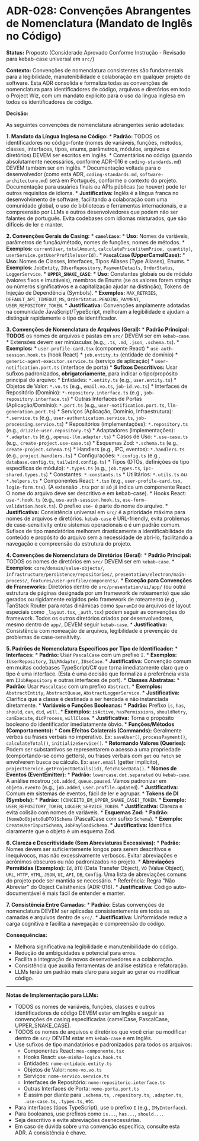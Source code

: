 # ADR-028: Convenções Abrangentes de Nomenclatura (Mandato de Inglês no Código)

**Status:** Proposto (Considerado Aprovado Conforme Instrução - Revisado para kebab-case universal em `src/`)

**Contexto:**
Convenções de nomenclatura consistentes são fundamentais para a legibilidade, manutenibilidade e colaboração em qualquer projeto de software. Esta ADR consolida e formaliza todas as convenções de nomenclatura para identificadores de código, arquivos e diretórios em todo o Project Wiz, com um mandato explícito para o uso da língua inglesa em todos os identificadores de código.

**Decisão:**

As seguintes convenções de nomenclatura abrangentes serão adotadas:

**1. Mandato da Língua Inglesa no Código:**
    *   **Padrão:** TODOS os identificadores no código-fonte (nomes de variáveis, funções, métodos, classes, interfaces, tipos, enums, parâmetros, módulos, arquivos e diretórios) DEVEM ser escritos em Inglês.
    *   Comentários no código (quando absolutamente necessários, conforme ADR-016 e `coding-standards.md`) DEVEM também ser em Inglês.
    *   Documentação voltada para o desenvolvedor (como esta ADR, `coding-standards.md`, `software-architecture.md`) será em Português, conforme o contexto do projeto. Documentação para usuários finais ou APIs públicas (se houver) pode ter outros requisitos de idioma.
    *   **Justificativa:** Inglês é a língua franca no desenvolvimento de software, facilitando a colaboração com uma comunidade global, o uso de bibliotecas e ferramentas internacionais, e a compreensão por LLMs e outros desenvolvedores que podem não ser falantes de português. Evita codebases com idiomas misturados, que são difíceis de ler e manter.

**2. Convenções Gerais de Casing:**
    *   **`camelCase`:**
        *   **Uso:** Nomes de variáveis, parâmetros de função/método, nomes de funções, nomes de métodos.
        *   **Exemplos:** `currentUser`, `totalAmount`, `calculatePrice(itemPrice, quantity)`, `userService.getUserProfile(userId)`.
    *   **`PascalCase` (UpperCamelCase):**
        *   **Uso:** Nomes de Classes, Interfaces, Tipos Aliases (Type Aliases), Enums.
        *   **Exemplos:** `JobEntity`, `IUserRepository`, `PaymentDetails`, `OrderStatus`, `LoggerService`.
    *   **`UPPER_SNAKE_CASE`:**
        *   **Uso:** Constantes globais ou de módulo (valores fixos e imutáveis), membros de Enums (se os valores forem strings ou números significativos e a capitalização ajudar na distinção), Tokens de Injeção de Dependência (Symbols).
        *   **Exemplos:** `MAX_RETRIES`, `DEFAULT_API_TIMEOUT_MS`, `OrderStatus.PENDING_PAYMENT`, `USER_REPOSITORY_TOKEN`.
    *   **Justificativa:** Convenções amplamente adotadas na comunidade JavaScript/TypeScript, melhoram a legibilidade e ajudam a distinguir rapidamente o tipo de identificador.

**3. Convenções de Nomenclatura de Arquivos (Geral):**
    *   **Padrão Principal:** **TODOS** os nomes de arquivos e pastas em `src/` DEVEM ser em `kebab-case`.
        *   Extensões devem ser minúsculas (e.g., `.ts`, `.md`, `.json`, `.schema.ts`).
        *   **Exemplos:**
            *   `user-profile-card.tsx` (componente React)
            *   `use-auth-session.hook.ts` (hook React)
            *   `job.entity.ts` (entidade de domínio)
            *   `generic-agent-executor.service.ts` (serviço de aplicação)
            *   `user-notification.port.ts` (interface de porta)
    *   **Sufixos Descritivos:** Usar sufixos padronizados, **obrigatoriamente**, para indicar o tipo/propósito principal do arquivo:
        *   Entidades: `*.entity.ts` (e.g., `user.entity.ts`)
        *   Objetos de Valor: `*.vo.ts` (e.g., `email.vo.ts`, `job-id.vo.ts`)
        *   Interfaces de Repositório (Domínio): `*-repository.interface.ts` (e.g., `job-repository.interface.ts`)
        *   Outras Interfaces de Portas (Aplicação/Domínio): `*.port.ts` (e.g., `user-notification.port.ts`, `llm-generation.port.ts`)
        *   Serviços (Aplicação, Domínio, Infraestrutura): `*.service.ts` (e.g., `user-authentication.service.ts`, `job-processing.service.ts`)
        *   Repositórios (implementações): `*.repository.ts` (e.g., `drizzle-user.repository.ts`)
        *   Adaptadores (implementações): `*.adapter.ts` (e.g., `openai-llm.adapter.ts`)
        *   Casos de Uso: `*.use-case.ts` (e.g., `create-project.use-case.ts`)
        *   Esquemas Zod: `*.schema.ts` (e.g., `create-project.schema.ts`)
        *   Handlers (e.g., IPC, eventos): `*.handlers.ts` (e.g., `project.handlers.ts`)
        *   Configurações: `*.config.ts` (e.g., `database.config.ts`, `tailwind.config.ts`)
        *   Tipos (DTOs, definições de tipo específicas de módulo): `*.types.ts` (e.g., `job.types.ts`, `ipc-shared.types.ts`)
        *   Constantes: `*.constants.ts`
        *   Utilitários: `*.utils.ts` ou `*.helpers.ts`
        *   Componentes React: `*.tsx` (e.g., `user-profile-card.tsx`, `login-form.tsx`). (A extensão `.tsx` por si só já indica um componente React. O nome do arquivo deve ser descritivo e em kebab-case).
        *   Hooks React: `use-*.hook.ts` (e.g., `use-auth-session.hook.ts`, `use-form-validation.hook.ts`). O prefixo `use-` é parte do nome do arquivo.
    *   **Justificativa:** Consistência universal em `src/` é a prioridade máxima para nomes de arquivos e diretórios. `kebab-case` é URL-friendly, evita problemas de case-sensitivity entre sistemas operacionais e é um padrão comum. Sufixos de tipo mandatórios melhoram drasticamente a identificabilidade do conteúdo e propósito do arquivo sem a necessidade de abri-lo, facilitando a navegação e compreensão da estrutura do projeto.

**4. Convenções de Nomenclatura de Diretórios (Geral):**
    *   **Padrão Principal:** TODOS os nomes de diretórios em `src/` DEVEM ser em `kebab-case`.
    *   **Exemplos:** `core/domain/value-objects/`, `infrastructure/persistence/repositories/`, `presentation/electron/main-process/`, `features/user-profile/components/`.
    *   **Exceção para Convenções de Frameworks:** Diretórios dentro de `src/presentation/ui/app/` (ou outra estrutura de páginas designada por um framework de roteamento) que são gerados ou rigidamente exigidos pelo framework de roteamento (e.g., TanStack Router para rotas dinâmicas como `$paramId` ou arquivos de layout especiais como `_layout.tsx`, `_auth.tsx`) podem seguir as convenções do framework. Todos os outros diretórios criados por desenvolvedores, mesmo dentro de `app/`, DEVEM seguir `kebab-case`.
    *   **Justificativa:** Consistência com nomeação de arquivos, legibilidade e prevenção de problemas de case-sensitivity.

**5. Padrões de Nomenclatura Específicos por Tipo de Identificador:**
    *   **Interfaces:**
        *   **Padrão:** Usar `PascalCase` com um prefixo `I`.
        *   **Exemplos:** `IUserRepository`, `ILLMAdapter`, `IUseCase`.
        *   **Justificativa:** Convenção comum em muitas codebases TypeScript/C# que torna imediatamente claro que o tipo é uma interface. (Esta é uma decisão que formaliza a preferência vista em `IJobRepository` e outras interfaces de port).
    *   **Classes Abstratas:**
        *   **Padrão:** Usar `PascalCase` com um prefixo `Abstract`.
        *   **Exemplos:** `AbstractEntity`, `AbstractQueue`, `AbstractLoggerService`.
        *   **Justificativa:** Clarifica que a classe é destinada a ser herdada e não instanciada diretamente.
    *   **Variáveis e Funções Booleanas:**
        *   **Padrão:** Prefixo `is`, `has`, `should`, `can`, `did`, `will`.
        *   **Exemplos:** `isActive`, `hasPermissions`, `shouldRetry`, `canExecute`, `didProcess`, `willClose`.
        *   **Justificativa:** Torna o propósito booleano do identificador imediatamente óbvio.
    *   **Funções/Métodos (Comportamento):**
        *   **Com Efeitos Colaterais (Commands):** Geralmente verbos ou frases verbais no imperativo. Ex: `saveUser()`, `processPayment()`, `calculateTotal()`, `initializeService()`.
        *   **Retornando Valores (Queries):** Podem ser substantivos se representarem o acesso a uma propriedade (comportando-se como getters), ou frases verbais com `get` ou `fetch` se envolverem busca ou cálculo. Ex: `user.email` (getter implícito), `projectService.getProjectDetails(id)`, `fetchUserData()`.
    *   **Nomes de Eventos (EventEmitter):**
        *   **Padrão:** `lowercase.dot.separated` ou `kebab-case`. A análise mostrou `job.added`, `queue.paused`. Vamos padronizar em `objeto.evento` (e.g., `job.added`, `user.profile.updated`).
        *   **Justificativa:** Comum em sistemas de eventos, fácil de ler e agrupar.
    *   **Tokens de DI (Symbols):**
        *   **Padrão:** `[CONCEITO_EM_UPPER_SNAKE_CASE]_TOKEN`.
        *   **Exemplo:** `USER_REPOSITORY_TOKEN`, `LOGGER_SERVICE_TOKEN`.
        *   **Justificativa:** Clareza e evita colisão com nomes de variáveis.
    *   **Esquemas Zod:**
        *   **Padrão:** `[NomeDoObjetoOuDTO]Schema` (PascalCase com sufixo `Schema`).
        *   **Exemplo:** `CreateUserInputSchema`, `JobPayloadSchema`.
        *   **Justificativa:** Identifica claramente que o objeto é um esquema Zod.

**6. Clareza e Descritividade (Sem Abreviaturas Excessivas):**
    *   **Padrão:** Nomes devem ser suficientemente longos para serem descritivos e inequívocos, mas não excessivamente verbosos. Evitar abreviações e acrônimos obscuros ou não padronizados no projeto.
    *   **Abreviações Permitidas (Exemplos):** `Id`, `DTO` (Data Transfer Object), `VO` (Value Object), `URL`, `HTTP`, `HTML`, `JSON`, `UI`, `API`, `DB`, `Config`. Uma lista de abreviações comuns do projeto pode ser mantida se necessário.
    *   Referência: Regra "Não Abreviar" do Object Calisthenics (ADR-016).
    *   **Justificativa:** Código auto-documentável é mais fácil de entender e manter.

**7. Consistência Entre Camadas:**
    *   **Padrão:** Estas convenções de nomenclatura DEVEM ser aplicadas consistentemente em todas as camadas e arquivos dentro de `src/`.
    *   **Justificativa:** Uniformidade reduz a carga cognitiva e facilita a navegação e compreensão do código.

**Consequências:**
*   Melhora significativa na legibilidade e manutenibilidade do código.
*   Redução de ambiguidades e potencial para erros.
*   Facilita a integração de novos desenvolvedores e a colaboração.
*   Consistência que auxilia ferramentas de análise estática e refatoração.
*   LLMs terão um padrão mais claro para seguir ao gerar ou modificar código.

---
**Notas de Implementação para LLMs:**
*   TODOS os nomes de variáveis, funções, classes e outros identificadores de código DEVEM estar em Inglês e seguir as convenções de casing especificadas (camelCase, PascalCase, UPPER_SNAKE_CASE).
*   TODOS os nomes de arquivos e diretórios que você criar ou modificar dentro de `src/` DEVEM estar em `kebab-case` e em Inglês.
*   Use sufixos de tipo mandatórios e padronizados para todos os arquivos:
    *   Componentes React: `meu-componente.tsx`
    *   Hooks React: `use-minha-logica.hook.ts`
    *   Entidades: `nome-entidade.entity.ts`
    *   Objetos de Valor: `nome-vo.vo.ts`
    *   Serviços: `nome-servico.service.ts`
    *   Interfaces de Repositório: `nome-repositorio.interface.ts`
    *   Outras Interfaces de Porta: `nome-porta.port.ts`
    *   E assim por diante para `.schema.ts`, `.repository.ts`, `.adapter.ts`, `.use-case.ts`, `.types.ts`, etc.
*   Para interfaces (tipos TypeScript), use o prefixo `I` (e.g., `IMyInterface`).
*   Para booleanos, use prefixos como `is...`, `has...`, `should...`.
*   Seja descritivo e evite abreviações desnecessárias.
*   Em caso de dúvida sobre uma convenção específica, consulte esta ADR. A consistência é chave.
